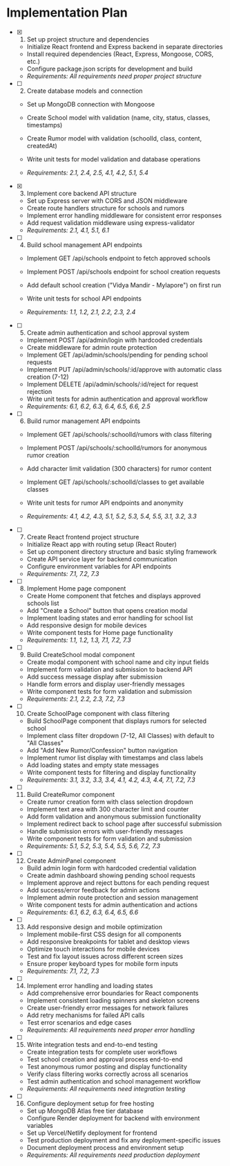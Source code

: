 # Implementation Plan

- [x] 1. Set up project structure and dependencies


  - Initialize React frontend and Express backend in separate directories
  - Install required dependencies (React, Express, Mongoose, CORS, etc.)
  - Configure package.json scripts for development and build
  - _Requirements: All requirements need proper project structure_



- [ ] 2. Create database models and connection
  - Set up MongoDB connection with Mongoose
  - Create School model with validation (name, city, status, classes, timestamps)
  - Create Rumor model with validation (schoolId, class, content, createdAt)
  - Write unit tests for model validation and database operations

  - _Requirements: 2.1, 2.4, 2.5, 4.1, 4.2, 5.1, 5.4_

- [x] 3. Implement core backend API structure

  - Set up Express server with CORS and JSON middleware
  - Create route handlers structure for schools and rumors
  - Implement error handling middleware for consistent error responses
  - Add request validation middleware using express-validator
  - _Requirements: 2.1, 4.1, 5.1, 6.1_



- [ ] 4. Build school management API endpoints
  - Implement GET /api/schools endpoint to fetch approved schools
  - Implement POST /api/schools endpoint for school creation requests
  - Add default school creation ("Vidya Mandir - Mylapore") on first run
  - Write unit tests for school API endpoints


  - _Requirements: 1.1, 1.2, 2.1, 2.2, 2.3, 2.4_

- [ ] 5. Create admin authentication and school approval system
  - Implement POST /api/admin/login with hardcoded credentials
  - Create middleware for admin route protection
  - Implement GET /api/admin/schools/pending for pending school requests
  - Implement PUT /api/admin/schools/:id/approve with automatic class creation (7-12)
  - Implement DELETE /api/admin/schools/:id/reject for request rejection
  - Write unit tests for admin authentication and approval workflow
  - _Requirements: 6.1, 6.2, 6.3, 6.4, 6.5, 6.6, 2.5_

- [ ] 6. Build rumor management API endpoints
  - Implement GET /api/schools/:schoolId/rumors with class filtering
  - Implement POST /api/schools/:schoolId/rumors for anonymous rumor creation
  - Add character limit validation (300 characters) for rumor content



  - Implement GET /api/schools/:schoolId/classes to get available classes
  - Write unit tests for rumor API endpoints and anonymity
  - _Requirements: 4.1, 4.2, 4.3, 5.1, 5.2, 5.3, 5.4, 5.5, 3.1, 3.2, 3.3_

- [ ] 7. Create React frontend project structure
  - Initialize React app with routing setup (React Router)
  - Set up component directory structure and basic styling framework
  - Create API service layer for backend communication
  - Configure environment variables for API endpoints
  - _Requirements: 7.1, 7.2, 7.3_

- [ ] 8. Implement Home page component
  - Create Home component that fetches and displays approved schools list
  - Add "Create a School" button that opens creation modal
  - Implement loading states and error handling for school list
  - Add responsive design for mobile devices
  - Write component tests for Home page functionality
  - _Requirements: 1.1, 1.2, 1.3, 7.1, 7.2, 7.3_

- [ ] 9. Build CreateSchool modal component
  - Create modal component with school name and city input fields
  - Implement form validation and submission to backend API
  - Add success message display after submission
  - Handle form errors and display user-friendly messages
  - Write component tests for form validation and submission
  - _Requirements: 2.1, 2.2, 2.3, 7.2, 7.3_

- [ ] 10. Create SchoolPage component with class filtering
  - Build SchoolPage component that displays rumors for selected school
  - Implement class filter dropdown (7-12, All Classes) with default to "All Classes"
  - Add "Add New Rumor/Confession" button navigation
  - Implement rumor list display with timestamps and class labels
  - Add loading states and empty state messages
  - Write component tests for filtering and display functionality
  - _Requirements: 3.1, 3.2, 3.3, 3.4, 4.1, 4.2, 4.3, 4.4, 7.1, 7.2, 7.3_

- [ ] 11. Build CreateRumor component
  - Create rumor creation form with class selection dropdown
  - Implement text area with 300 character limit and counter
  - Add form validation and anonymous submission functionality
  - Implement redirect back to school page after successful submission
  - Handle submission errors with user-friendly messages
  - Write component tests for form validation and submission
  - _Requirements: 5.1, 5.2, 5.3, 5.4, 5.5, 5.6, 7.2, 7.3_

- [ ] 12. Create AdminPanel component
  - Build admin login form with hardcoded credential validation
  - Create admin dashboard showing pending school requests
  - Implement approve and reject buttons for each pending request
  - Add success/error feedback for admin actions
  - Implement admin route protection and session management
  - Write component tests for admin authentication and actions
  - _Requirements: 6.1, 6.2, 6.3, 6.4, 6.5, 6.6_

- [ ] 13. Add responsive design and mobile optimization
  - Implement mobile-first CSS design for all components
  - Add responsive breakpoints for tablet and desktop views
  - Optimize touch interactions for mobile devices
  - Test and fix layout issues across different screen sizes
  - Ensure proper keyboard types for mobile form inputs
  - _Requirements: 7.1, 7.2, 7.3_

- [ ] 14. Implement error handling and loading states
  - Add comprehensive error boundaries for React components
  - Implement consistent loading spinners and skeleton screens
  - Create user-friendly error messages for network failures
  - Add retry mechanisms for failed API calls
  - Test error scenarios and edge cases
  - _Requirements: All requirements need proper error handling_

- [ ] 15. Write integration tests and end-to-end testing
  - Create integration tests for complete user workflows
  - Test school creation and approval process end-to-end
  - Test anonymous rumor posting and display functionality
  - Verify class filtering works correctly across all scenarios
  - Test admin authentication and school management workflow
  - _Requirements: All requirements need integration testing_

- [ ] 16. Configure deployment setup for free hosting
  - Set up MongoDB Atlas free tier database
  - Configure Render deployment for backend with environment variables
  - Set up Vercel/Netlify deployment for frontend
  - Test production deployment and fix any deployment-specific issues
  - Document deployment process and environment setup
  - _Requirements: All requirements need production deployment_